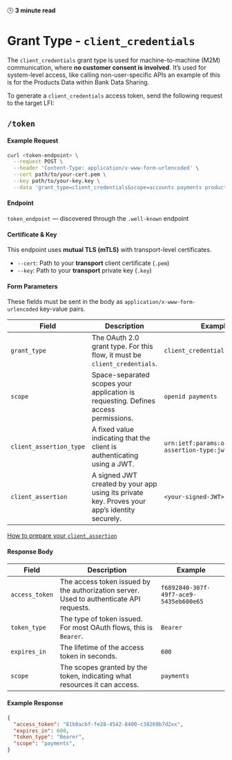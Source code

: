 
🕒 **3 minute read**

# Grant Type - `client_credentials` 

The `client_credentials` grant type is used for machine-to-machine (M2M) communication, where **no customer consent is involved**. It’s used for system-level access, like calling non-user-specific APIs an example of this is for the Products Data within Bank Data Sharing.

To generate a `client_credentials` access token,  send the following request to the target LFI:


## <Post/> `/token`

#### Example Request

```bash
curl <token-endpoint> \
  --request POST \
  --header 'Content-Type: application/x-www-form-urlencoded' \
  --cert path/to/your-cert.pem \
  --key path/to/your-key.key \
  --data 'grant_type=client_credentials&scope=accounts payments products&client_assertion_type=urn:ietf:params:oauth:client-assertion-type:jwt-bearer&client_assertion=<your-signed-JWT>'"
```

#### Endpoint

`token_endpoint` — discovered through the `.well-known` endpoint

#### Certificate & Key

This endpoint uses **mutual TLS (mTLS)** with transport-level certificates.

- `--cert`: Path to your **transport** client certificate (`.pem`)
- `--key`: Path to your **transport** private key (`.key`)


#### Form Parameters

These fields must be sent in the body as `application/x-www-form-urlencoded` key-value pairs.

| Field                 | Description                                                                                   | Example                                                        |
|----------------------|-----------------------------------------------------------------------------------------------|----------------------------------------------------------------|
| `grant_type`          | The OAuth 2.0 grant type. For this flow, it must be `client_credentials`.                    | `client_credentials`                                           |
| `scope`               | Space-separated scopes your application is requesting. Defines access permissions.           | `openid payments`                                              |
| `client_assertion_type` | A fixed value indicating that the client is authenticating using a JWT.                     | `urn:ietf:params:oauth:client-assertion-type:jwt-bearer`       |
| `client_assertion`    | A signed JWT created by your app using its private key. Proves your app’s identity securely. | `<your-signed-JWT>`                                            |

[How to prepare your `client_assertion`](../implementation-guides/client-assertion)




#### Response Body

| Field         | Description                                                                 | Example                                      |
|--------------|-----------------------------------------------------------------------------|----------------------------------------------|
| `access_token` | The access token issued by the authorization server. Used to authenticate API requests. | `f6892840-307f-49f7-ace9-5435eb600e65`       |
| `token_type`   | The type of token issued. For most OAuth flows, this is `Bearer`.          | `Bearer`                                     |
| `expires_in`   | The lifetime of the access token in seconds.                              | `600`                                        |
| `scope`        | The scopes granted by the token, indicating what resources it can access. | `payments`                 |


#### Example Response

```json
{
  "access_token": "81b0acbf-fe28-4542-8400-c38269b7d2xx",
  "expires_in": 600,
  "token_type": "Bearer",
  "scope": "payments",
}
```



<!-- 
<br>



<OAOperation :spec="spec" operationId="getTokenClientCredentials" />

<br><br>



<script setup  lang="ts">

import { onBeforeMount, onBeforeUnmount } from 'vue'
import { useTheme, generateCodeSample } from 'vitepress-openapi/client'

onBeforeMount(() => {
    useTheme({
        codeSamples: {
            availableLanguages: [
                {
                    lang: 'curl',
                    label: 'cURL',
                    highlighter: 'shell',
                },
                {
                    lang: 'python',
                    label: 'Python',
                    highlighter: 'python',
                },
                // ...useTheme().getCodeSamplesAvailableLanguages(),
            ],
            generator: async (lang, request) => {
                if (lang === 'curl') {
                    return editCurlRequest(await generateCodeSample(lang, request))
                }
                else if (lang === 'python') {
                    return editPythonRequest(await generateCodeSample(lang, request))
                }
            },
        },
    })
})

onBeforeUnmount(() => {
    useTheme().reset()
})


function editCurlRequest(requestStr) {
 const certLine = `--cert  path/to/your-cert.pem \  \\\n  --key path/to/your-key.key \ \\`;
  
  // Find the line before --data (we'll insert above that)
  const insertBefore = requestStr.indexOf('--data');

  if (insertBefore === -1) {
    throw new Error('Could not find --data in the curl string');
  }

  // Inject the cert/key lines before --data
  const updatedStr = requestStr.slice(0, insertBefore) +
    certLine + '\n  ' +
    requestStr.slice(insertBefore);

  return updatedStr;
}

function editPythonRequest(requestStr) {
 const insertBefore = requestStr.lastIndexOf(')');

  // Insert the cert argument before the last parenthesis, after a comma
  const certLine = "    cert=('path/to/your-cert.pem', 'path/to/your-key.key')\n";

  // If there's already a trailing comma, just append
  const updatedStr = requestStr.slice(0, insertBefore) +
    certLine +
    requestStr.slice(insertBefore);

  return updatedStr;
}


const spec = `openapi: 3.0.3
info:
  title: OAuth 2.0 Token Endpoint
  version: 1.0.0

paths:
  /token:
    post:
      summary: Get token via Client Credentials Grant
      operationId: getTokenClientCredentials
      requestBody:
        required: true
        content:
          application/x-www-form-urlencoded:
            schema:
              $ref: '#/components/schemas/ClientCredentialsGrant'
      responses:
        '200':
          description: Access token response
          content:
            application/json:
              schema:
                $ref: '#/components/schemas/TokenResponse'
components:
  schemas:
    ClientCredentialsGrant:
      type: object
      required:
        - grant_type
        - scope
        - client_assertion_type
        - client_assertion
      properties:
        grant_type:
          type: string
          enum: [client_credentials]
          example: client_credentials
        scope:
          type: string
        client_assertion_type:
          type: string
          enum: [urn:ietf:params:oauth:client-assertion-type:jwt-bearer]
          example: urn:ietf:params:oauth:client-assertion-type:jwt-bearer
        client_assertion:
          type: string

    TokenResponse:
      type: object
      properties:
        access_token:
          type: string
        token_type:
          type: string
        expires_in:
          type: integer
        refresh_token:
          type: string
`

</script> -->
